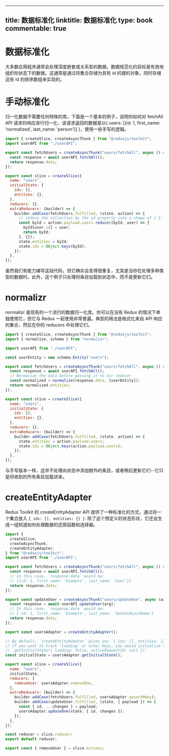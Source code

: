 
---
title: 数据标准化
linktitle: 数据标准化
type: book
commentable: true
---

# 数据标准化

大多数应用程序通常会处理深度嵌套或关系型的数据。数据规范化的目标是有效地组织你状态下的数据。这通常是通过将集合存储为具有 id 的键的对象，同时存储这些 id 的排序数组来实现的。

# 手动标准化

归一化数据不需要任何特殊的库。下面是一个基本的例子，说明你如何对 fetchAll API 请求的响应进行归一化，该请求返回的数据是以{ users: [{id: 1, first_name: 'normalized', last_name: 'person'}] }，使用一些手写的逻辑。

```js
import { createSlice, createAsyncThunk } from "@reduxjs/toolkit";
import userAPI from "./userAPI";

export const fetchUsers = createAsyncThunk("users/fetchAll", async () => {
  const response = await userAPI.fetchAll();
  return response.data;
});

export const slice = createSlice({
  name: "users",
  initialState: {
    ids: [],
    entities: {},
  },
  reducers: {},
  extraReducers: (builder) => {
    builder.addCase(fetchUsers.fulfilled, (state, action) => {
      // reduce the collection by the id property into a shape of { 1: { ...user }}
      const byId = action.payload.users.reduce((byId, user) => {
        byId[user.id] = user;
        return byId;
      }, {});
      state.entities = byId;
      state.ids = Object.keys(byId);
    });
  },
});
```

虽然我们有能力编写这段代码，但它确实会变得很重复，尤其是当你在处理多种类型的数据时。此外，这个例子只处理将条目加载到状态中，而不是更新它们。

# normalizr

normalizr 是现有的一个流行的数据归一化库。你可以在没有 Redux 的情况下单独使用它，但它与 Redux 一起使用非常普遍。典型的用法是格式化来自 API 响应的集合，然后在你的 reducers 中处理它们。

```js
import { createSlice, createAsyncThunk } from "@reduxjs/toolkit";
import { normalize, schema } from "normalizr";

import userAPI from "./userAPI";

const userEntity = new schema.Entity("users");

export const fetchUsers = createAsyncThunk("users/fetchAll", async () => {
  const response = await userAPI.fetchAll();
  // Normalize the data before passing it to our reducer
  const normalized = normalize(response.data, [userEntity]);
  return normalized.entities;
});

export const slice = createSlice({
  name: "users",
  initialState: {
    ids: [],
    entities: {},
  },
  reducers: {},
  extraReducers: (builder) => {
    builder.addCase(fetchUsers.fulfilled, (state, action) => {
      state.entities = action.payload.users;
      state.ids = Object.keys(action.payload.users);
    });
  },
});
```

与手写版本一样，这并不处理向状态中添加额外的条目，或者稍后更新它们--它只是将收到的所有条目加载进来。

# createEntityAdapter

Redux Toolkit 的 createEntityAdapter API 提供了一种标准化的方式，通过将一个集合放入 `{ ids: [], entities: {} }`. 除了这个预定义的状态形状，它还会生成一组知道如何处理数据的还原函数和选择器。

```js
import {
  createSlice,
  createAsyncThunk,
  createEntityAdapter,
} from "@reduxjs/toolkit";
import userAPI from "./userAPI";

export const fetchUsers = createAsyncThunk("users/fetchAll", async () => {
  const response = await userAPI.fetchAll();
  // In this case, `response.data` would be:
  // [{id: 1, first_name: 'Example', last_name: 'User'}]
  return response.data;
});

export const updateUser = createAsyncThunk("users/updateOne", async (arg) => {
  const response = await userAPI.updateUser(arg);
  // In this case, `response.data` would be:
  // { id: 1, first_name: 'Example', last_name: 'UpdatedLastName'}
  return response.data;
});

export const usersAdapter = createEntityAdapter();

// By default, `createEntityAdapter` gives you `{ ids: [], entities: {} }`.
// If you want to track 'loading' or other keys, you would initialize them here:
// `getInitialState({ loading: false, activeRequestId: null })`
const initialState = usersAdapter.getInitialState();

export const slice = createSlice({
  name: "users",
  initialState,
  reducers: {
    removeUser: usersAdapter.removeOne,
  },
  extraReducers: (builder) => {
    builder.addCase(fetchUsers.fulfilled, usersAdapter.upsertMany);
    builder.addCase(updateUser.fulfilled, (state, { payload }) => {
      const { id, ...changes } = payload;
      usersAdapter.updateOne(state, { id, changes });
    });
  },
});

const reducer = slice.reducer;
export default reducer;

export const { removeUser } = slice.actions;
```

    
